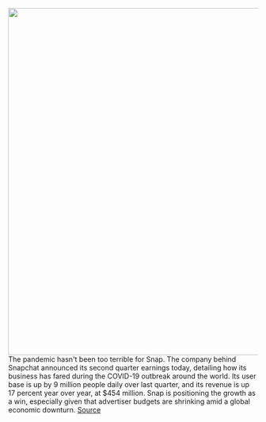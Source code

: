<img src='https://cdn.vox-cdn.com/thumbor/grlQMGyXnz2BhbLUVzK1CjyRECg=/0x0:2040x1360/1200x800/filters:focal(857x517:1183x843)/cdn.vox-cdn.com/uploads/chorus_image/image/67088437/snapchatNYSE.0.jpg' width='700px' /><br/>
The pandemic hasn't been too terrible for Snap. The company behind Snapchat announced its second quarter earnings today, detailing how its business has fared during the COVID-19 outbreak around the world. Its user base is up by 9 million people daily over last quarter, and its revenue is up 17 percent year over year, at $454 million. Snap is positioning the growth as a win, especially given that advertiser budgets are shrinking amid a global economic downturn.
<a href='https://www.theverge.com/2020/7/21/21333263/snap-earnings-pandemic-covid-19-daily-active-users'> Source <a/>